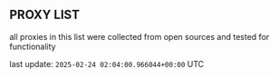 ## PROXY LIST

all proxies in this list were collected from open sources and tested for functionality

last update: `2025-02-24 02:04:00.966044+00:00` UTC